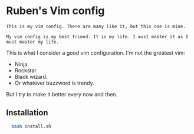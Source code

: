 # Ruben's Vim config

    This is my vim config. There are many like it, but this one is mine.

    My vim config is my best friend. It is my life. I must master it as I must master my life. 

This is what I consider a good vim configuration. I'm not the greatest vim:
* Ninja.
* Rockstar.
* Black wizard.
* Or whatever buzzword is trendy.

But I try to make it better every now and then.

## Installation

```bash
  bash install.sh
```
